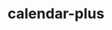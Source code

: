 ---
title: calendar-plus
unicode_regular: \ea84
unicode_bold: \ea83
unicode_solid: \ea85
unicode_brand: 
---